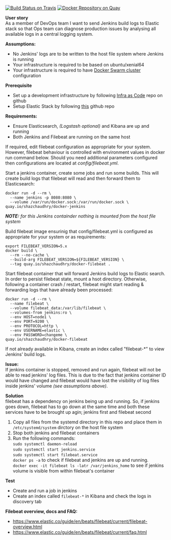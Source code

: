 [![Build Status on Travis](https://travis-ci.org/shazChaudhry/docker-filebeat.svg?branch=master "CI build on Travis")](https://travis-ci.org/shazChaudhry/docker-filebeat)
[![Docker Repository on Quay](https://quay.io/repository/shazchaudhry/docker-filebeat/status "Docker Repository on Quay")](https://quay.io/repository/shazchaudhry/docker-filebeat)

**User story**<br>
As a member of DevOps team I want to send Jenkins build logs to Elastic stack so that Ops team can diagnose production issues
by analysing all available logs in a central logging system.

**Assumptions:**
* No Jenkins' logs are to be written to the host file system where Jenkins is running
* Your infrastructure is required to be based on ubuntu/xenial64
* Your infrastructure is required to have [Docker Swarm cluster](https://docs.docker.com/get-started/part4/#understanding-swarm-clusters) configuration

**Prerequisite**
* Set up a development infrastructure by following [Infra as Code](https://github.com/shazChaudhry/infra) repo on github
* Setup Elastic Stack by following [this](https://github.com/shazChaudhry/logging) github repo

**Requirements:**
- Ensure Elasticsearch, _(Logstash optional)_ and Kibana are up and running
- Both Jenkins and Filebeat are running on the same host

If required, edit filebeat configuration as appropriate for your system. However, filebeat behaviour is controlled with environment values in docker run command below. Should you need additional parameters configured then configurations are located at _config/filebeat.yml_.

Start a jenkins container, create some jobs and run some builds. This will create build logs that filebeat will read and then forward them to Elasticsearch:
```
docker run -d --rm \
  --name jenkins -p 8080:8080 \
  --volume /var/run/docker.sock:/var/run/docker.sock \
quay.io/shazchaudhry/docker-jenkins
```
_**NOTE:** for this Jenkins containder nothing is mounted from the host file system_

Build filebeat image ensurinig that config/filebeat.yml is configured as appropriate for your system or as requirements:
```
export FILEBEAT_VERSION=5.x
docker build \
  --rm --no-cache \
  --build-arg FILEBEAT_VERSION=${FILEBEAT_VERSION} \
  --tag quay.io/shazchaudhry/docker-filebeat .
```
Start filebeat container that will forward Jenkins build logs to Elastic search. In order to persist filebeat state,
mount a hsot directory. Otherwise, following a container crash / restart, filebeat might start reading & forwarding logs
that have already been processed:
```
docker run -d --rm \
  --name filebeat \
  --volume filebeat_data:/var/lib/filebeat \
  --volumes-from jenkins:ro \
  --env HOST=node1 \
  --env PORT=9200 \
  --env PROTOCOL=http \
  --env USERNAME=elastic \
  --env PASSWORD=changeme \
quay.io/shazchaudhry/docker-filebeat
```

If not already available in Kibana, create an index called "filebeat-*" to view Jenkins' build logs.

**Issue:**<br>
If jenkins container is stopped, removed and run again, filebeat will not be able to read jenkins' log files. This is
due to the fact that jenkins container ID would have changed and filebeat would have lost the visibility of log files
inside jenkins' volume _(see assumptions above)_.

**Solution**<br>
filebeat has a dependency on jenkins being up and running. So, if jenkins goes down, filebeat has to go down at the same
time and both these services have to be brought up agin; jenkins first and filebeat second
1. Copy all files from the systemd directory in this repo and place them in `/etc/systemd/system` dirctory on the host
file system
2. Stop both jenkins and filebeat containers
3. Run the following commands: <br>
 `sudo systemctl daemon-reload`<br>
 `sudo systemctl start jenkins.service`<br>
 `sudo systemctl start filebeat.service`<br>
 `docker ps -a` to check if filebeat and jenkins are up and running. <br>
  `docker exec -it filebeat ls -latr /var/jenkins_home` to see if jenkins volume is visible from within filebeat's
  container<br>

**Test**
- Create and run a job in jenkins
- Create an index called `filebeat-*` in Kibana and check the logs in discovery tab


**Filebeat overview, docs and FAQ:**
- https://www.elastic.co/guide/en/beats/filebeat/current/filebeat-overview.html
- https://www.elastic.co/guide/en/beats/filebeat/current/faq.html
